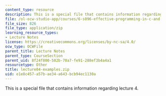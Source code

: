 ```yaml
---
content_type: resource
description: This is a special file that contains information regarding lecture 4.
file: /ol-ocw-studio-app/courses/6-s096-effective-programming-in-c-and-c-january-iap-2014/e1e8c457a57bae34a643bcb94ec1130a_lecture04-examples.zip
file_size: 826
file_type: application/zip
learning_resource_types:
- Lecture Notes
license: https://creativecommons.org/licenses/by-nc-sa/4.0/
ocw_type: OCWFile
parent_title: Lecture Notes
parent_type: CourseSection
parent_uid: 8f24f800-582b-70a7-fe91-288ef3b4a4a1
resourcetype: Other
title: lecture04-examples.zip
uid: e1e8c457-a57b-ae34-a643-bcb94ec1130a
---
```

This is a special file that contains information regarding lecture 4.